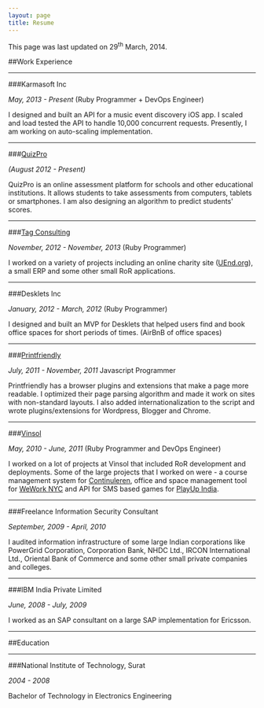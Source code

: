 ```yaml
---
layout: page
title: Resume
---
```


<p class="message">
  This page was last updated on 29<sup>th</sup> March, 2014.
</p>


##Work Experience

-----------------

###Karmasoft Inc

_May, 2013 - Present_ (Ruby Programmer + DevOps Engineer)

I designed and built an API for a music event discovery iOS app. I scaled and load tested the API to handle 10,000 concurrent requests. Presently, I am working on auto-scaling implementation.

-----------------

###[QuizPro](http://quizpro.in)

_(August 2012 - Present)_

QuizPro is an online assessment platform for schools and other educational institutions. It allows students to take assessments from computers, tablets or smartphones. I am also designing an algorithm to predict students' scores.

-----------------

###[Tag Consulting](http://tag.ca)

_November, 2012 - November, 2013_ (Ruby Programmer)

I worked on a variety of projects including an online charity site ([UEnd.org](http://uend.org)), a small ERP and some other small RoR applications.

------------------

###Desklets Inc

_January, 2012 - March, 2012_ (Ruby Programmer)

I designed and built an MVP for Desklets that helped users find and book office spaces for short periods of times. (AirBnB of office spaces)

------------------

###[Printfriendly](http://printfriendly.com)

_July, 2011 - November, 2011_ Javascript Programmer

Printfriendly has a browser plugins and extensions that make a page more readable. I optimized their page parsing algorithm and made it work on sites with non-standard layouts. I also added internationalization to the script and wrote plugins/extensions for Wordpress, Blogger and Chrome.

------------------

###[Vinsol](http://vinsol.com)

_May, 2010 - June, 2011_ (Ruby Programmer and DevOps Engineer)

I worked on a lot of projects at Vinsol that included RoR development and deployments. Some of the large projects that I worked on were - a course management system for [Continuleren](http://www.continuleren.nl/), office and space management tool for [WeWork NYC](https://www.wework.com/)
and API for SMS based games for [PlayUp India](http://www.business-standard.com/article/press-releases/playup-to-redefine-live-gaming-in-india-111020100117_1.html).

-------------------

###Freelance Information Security Consultant

_September, 2009 - April, 2010_

I audited information infrastructure of some large Indian corporations like PowerGrid Corporation, Corporation Bank, NHDC Ltd., IRCON International Ltd., Oriental Bank of Commerce and some other small private companies and colleges.

-------------------

###IBM India Private Limited

_June, 2008 - July, 2009_

I worked as an SAP consultant on a large SAP implementation for Ericsson.

-------------------

##Education

-------------------

###National Institute of Technology, Surat 

_2004 - 2008_

Bachelor of Technology in Electronics Engineering
